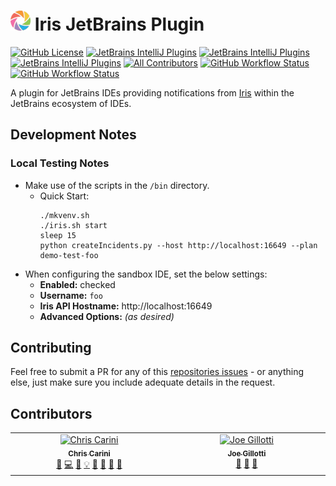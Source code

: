 # <img src="./src/main/resources/META-INF/pluginIcon.svg" width="32" /> Iris JetBrains Plugin

[![GitHub License](https://img.shields.io/github/license/ChrisCarini/iris-jetbrains-plugin?style=flat-square)](https://github.com/ChrisCarini/iris-jetbrains-plugin/blob/main/LICENSE)
[![JetBrains IntelliJ Plugins](https://img.shields.io/jetbrains/plugin/v/18137-iris?label=Latest%20Plugin%20Release&style=flat-square)](https://plugins.jetbrains.com/plugin/18137-iris)
[![JetBrains IntelliJ Plugins](https://img.shields.io/jetbrains/plugin/r/rating/18137-iris?style=flat-square)](https://plugins.jetbrains.com/plugin/18137-iris)
[![JetBrains IntelliJ Plugins](https://img.shields.io/jetbrains/plugin/d/18137-iris?style=flat-square)](https://plugins.jetbrains.com/plugin/18137-iris)
[![All Contributors](https://img.shields.io/github/all-contributors/ChrisCarini/iris-jetbrains-plugin?color=ee8449&style=flat-square)](#contributors)
[![GitHub Workflow Status](https://img.shields.io/github/actions/workflow/status/ChrisCarini/iris-jetbrains-plugin/build.yml?branch=main&logo=GitHub&style=flat-square)](https://github.com/ChrisCarini/iris-jetbrains-plugin/actions/workflows/build.yml)
[![GitHub Workflow Status](https://img.shields.io/github/actions/workflow/status/ChrisCarini/iris-jetbrains-plugin/compatibility.yml?branch=main&label=IntelliJ%20Plugin%20Compatibility&logo=GitHub&style=flat-square)](https://github.com/ChrisCarini/iris-jetbrains-plugin/actions/workflows/compatibility.yml)

<!-- Plugin description -->
A plugin for JetBrains IDEs providing notifications from [Iris](https://github.com/linkedin/iris) within the JetBrains ecosystem of IDEs.
<!-- Plugin description end -->

## Development Notes

### Local Testing Notes

- Make use of the scripts in the `/bin` directory.
  - Quick Start:
    ```shell
    ./mkvenv.sh
    ./iris.sh start
    sleep 15
    python createIncidents.py --host http://localhost:16649 --plan demo-test-foo
    ```
- When configuring the sandbox IDE, set the below settings:
  - **Enabled:** checked
  - **Username:** `foo`
  - **Iris API Hostname:** http://localhost:16649
  - **Advanced Options:** _(as desired)_

## Contributing

Feel free to submit a PR for any of this [repositories issues](https://github.com/ChrisCarini/iris-jetbrains-plugin/issues) - or anything else, just make sure you include
adequate details in the request.

## Contributors

<!-- ALL-CONTRIBUTORS-LIST:START - Do not remove or modify this section -->
<!-- prettier-ignore-start -->
<!-- markdownlint-disable -->
<table>
  <tbody>
    <tr>
      <td align="center" valign="top" width="14.28%"><a href="https://github.com/ChrisCarini"><img src="https://avatars.githubusercontent.com/u/6374067?v=4?s=100" width="100px;" alt="Chris Carini"/><br /><sub><b>Chris Carini</b></sub></a><br /><a href="#bug-ChrisCarini" title="Bug reports">🐛</a> <a href="#code-ChrisCarini" title="Code">💻</a> <a href="#doc-ChrisCarini" title="Documentation">📖</a> <a href="#example-ChrisCarini" title="Examples">💡</a> <a href="#ideas-ChrisCarini" title="Ideas, Planning, & Feedback">🤔</a> <a href="#maintenance-ChrisCarini" title="Maintenance">🚧</a> <a href="#question-ChrisCarini" title="Answering Questions">💬</a> <a href="#review-ChrisCarini" title="Reviewed Pull Requests">👀</a></td>
      <td align="center" valign="top" width="14.28%"><a href="https://github.com/jrgp"><img src="https://avatars.githubusercontent.com/u/472066?v=4?s=100" width="100px;" alt="Joe Gillotti"/><br /><sub><b>Joe Gillotti</b></sub></a><br /><a href="#ideas-jrgp" title="Ideas, Planning, & Feedback">🤔</a> <a href="#question-jrgp" title="Answering Questions">💬</a> <a href="#research-jrgp" title="Research">🔬</a></td>
    </tr>
  </tbody>
</table>

<!-- markdownlint-restore -->
<!-- prettier-ignore-end -->

<!-- ALL-CONTRIBUTORS-LIST:END -->